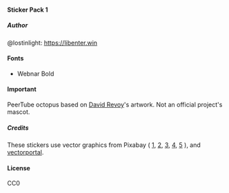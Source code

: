 
#### Sticker Pack 1

##### Author
@lostinlight: https://libenter.win

#### Fonts
* Webnar Bold

#### Important
PeerTube octopus based on [David Revoy](https://www.davidrevoy.com)'s artwork. Not an official project's mascot.

##### Credits
These stickers use vector graphics from Pixabay ( [1](https://pixabay.com/en/cute-elephants-elephant-balloons-2757831), [2](https://pixabay.com/en/gnu-africa-animal-face-head-159596), [3](https://pixabay.com/en/animal-cartoon-comic-equine-horse-2030012), [4](https://pixabay.com/en/dragon-pet-boy-domestication-152823), [5](https://pixabay.com/en/sos-devil-bull-47037) ), and [vectorportal](http://vectorportal.com).

#### License
CC0
